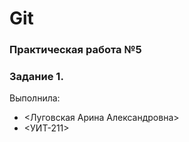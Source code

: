 # Git
### Практическая работа №5
### Задание 1.
Выполнила:
* <Луговская Арина Александровна>
* <УИТ-211>
